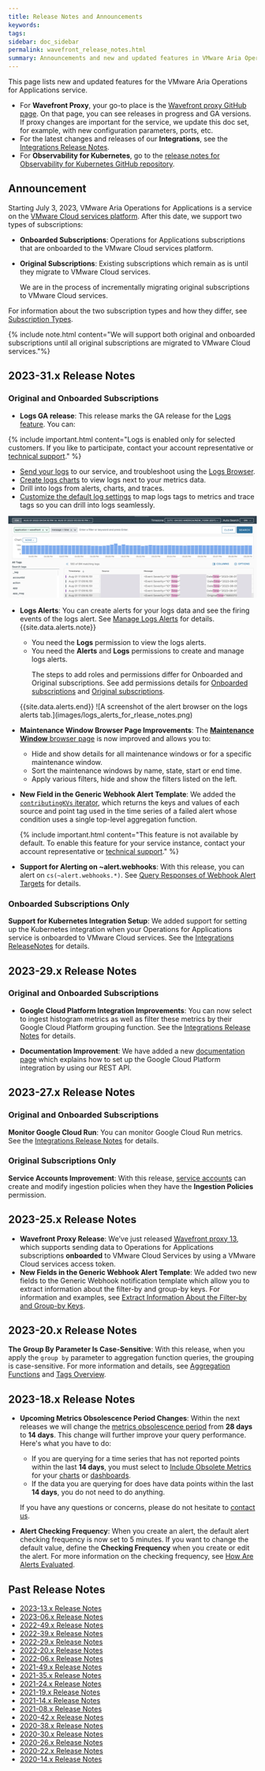 ```yaml
---
title: Release Notes and Announcements
keywords:
tags:
sidebar: doc_sidebar
permalink: wavefront_release_notes.html
summary: Announcements and new and updated features in VMware Aria Operations for Applications (formerly known as Tanzu Observability by Wavefront).
---
```


This page lists new and updated features for the VMware Aria Operations for Applications service.

* For **Wavefront Proxy**, your go-to place is the [Wavefront proxy GitHub page](https://GitHub.com/wavefrontHQ/java/releases). On that page, you can see releases in progress and GA versions. If proxy changes are important for the service, we update this doc set, for example, with new configuration parameters, ports, etc.
* For the latest changes and releases of our **Integrations**, see the [Integrations Release Notes](integrations_new_changed.html).
* For **Observability for Kubernetes**, go to the [release notes for Observability for Kubernetes GitHub repository](https://github.com/wavefrontHQ/observability-for-kubernetes/releases).

## Announcement

Starting July 3, 2023, VMware Aria Operations for Applications is a service on the [VMware Cloud services platform](https://console.cloud.vmware.com/). After this date, we support two types of subscriptions: 

* **Onboarded Subscriptions**: Operations for Applications subscriptions that are onboarded to the VMware Cloud services platform. 
* **Original Subscriptions**: Existing subscriptions which remain as is until they migrate to VMware Cloud services. 
   
   We are in the process of incrementally migrating original subscriptions to VMware Cloud services.

For information about the two subscription types and how they differ, see [Subscription Types](subscriptions-differences.html).
 
{% include note.html content="We will support both original and onboarded subscriptions until all original subscriptions are migrated to VMware Cloud services."%}

## 2023-31.x Release Notes

### Original and Onboarded Subscriptions

* **Logs GA release**: This release marks the GA release for the [Logs feature](logging_overview.html). You can:

{% include important.html content="Logs is enabled only for selected customers. If you like to participate, contact your account representative or [technical support](wavefront_support_feedback.html#support)." %}
  * [Send your logs](logging_send_logs.html) to our service, and troubleshoot using the [Logs Browser](logging_log_browser.html).
  * [Create logs charts](logging_logs_chart.html) to view logs next to your metrics data.
  * Drill into logs from alerts, charts, and traces.
  * [Customize the default log settings](logging_logs_settings.html) to map logs tags to metrics and trace tags so you can drill into logs seamlessly.
  
  ![A screenshot of the logs browser.](images/logs_browser_ga_for_release_notes.png)

* **Logs Alerts**: You can create alerts for your logs data and see the firing events of the logs alert. See [Manage Logs Alerts](logging_log_alerts.html) for details.
  {{site.data.alerts.note}}
  <ul>
      <li>
          You need the <b>Logs</b> permission to view the logs alerts.
      </li>
      <li>
          You need the <b>Alerts</b> and <b>Logs</b> permissions to create and manage logs alerts.
      </li>
      <p>The steps to add roles and permissions differ for Onboarded and Original subscriptions. See add permissions details for <a href="csp_users_roles.html#create-edit-or-delete-a-custom-role">Onboarded subscriptions</a> and <a href="users_roles.html">Original subscriptions</a>.</p>
  </ul>
  {{site.data.alerts.end}}
  ![A screenshot of the alert browser on the logs alerts tab.](images/logs_alerts_for_rlease_notes.png)

* **Maintenance Window Browser Page Improvements**: The [**Maintenance Window** browser page](maintenance_windows_managing.html#maintenance-windows) is now improved and allows you to:

    * Hide and show details for all maintenance windows or for a specific maintenance window.
    * Sort the maintenance windows by name, state, start or end time.
    * Apply various filters, hide and show the filters listed on the left.

* **New Field in the Generic Webhook Alert Template**: We added the [`contributingKVs` iterator](alert_target_customizing.html#list-all-sources-and-point-tags-of-an-aggregation-alerts-time-series), which returns the keys and values of each source and point tag used in the time series of a failed alert whose condition uses a single top-level aggregation function.

  {% include important.html content="This feature is not available by default. To enable this feature for your service instance, contact your account representative or [technical support](wavefront_support_feedback.html#support)." %}

* **Support for Alerting on ~alert.webhooks**: With this release, you can alert on `cs(~alert.webhooks.*)`. See [Query Responses of Webhook Alert Targets](webhooks_alert_notification.html#query-responses-of-webhook-alert-targets) for details.

### Onboarded Subscriptions Only

**Support for Kubernetes Integration Setup**: We added support for setting up the Kubernetes integration when your Operations for Applications service is onboarded to VMware Cloud services. See the [Integrations ReleaseNotes](integrations_new_changed.html#august-2023) for details.

## 2023-29.x Release Notes

### Original and Onboarded Subscriptions

*  **Google Cloud Platform Integration Improvements**: You can now select to ingest histogram metrics as well as filter these metrics by their Google Cloud Platform grouping function. See the [Integrations Release Notes](integrations_new_changed.html#july-2023) for details.

* **Documentation Improvement**: We have added a new [documentation page](integrations_gcp_api.html) which explains how to set up the Google Cloud Platform integration by using our REST API.

## 2023-27.x Release Notes

### Original and Onboarded Subscriptions

**Monitor Google Cloud Run**: You can monitor Google Cloud Run metrics. See the [Integrations Release Notes](integrations_new_changed.html#july-2023) for details.

### Original Subscriptions Only

**Service Accounts Improvement**: With this release, [service accounts](service-accounts.html) can create and modify ingestion policies when they have the **Ingestion Policies** permission. 

## 2023-25.x Release Notes

* **Wavefront Proxy Release**: We’ve just released [Wavefront proxy 13](https://github.com/wavefrontHQ/wavefront-proxy/releases), which supports sending data to Operations for Applications subscriptions **onboarded** to VMware Cloud Services by using a VMware Cloud services access token.
* **New Fields in the Generic Webhook Alert Template**: We added two new fields to the Generic Webhook notification template which allow you to extract information about the filter-by and group-by keys. For information and examples, see [Extract Information About the Filter-by and Group-by Keys](alert_target_customizing.html#extract-information-about-the-filter-by-and-group-by-keys).

## 2023-20.x Release Notes

**The Group By Parameter Is Case-Sensitive**: With this release, when you apply the `group by` parameter to aggregation function queries, the grouping is case-sensitive. For more information and details, see [Aggregation Functions](query_language_reference.html#aggregation-functions) and [Tags Overview](tags_overview.html#tags-basics).

## 2023-18.x Release Notes

* **Upcoming Metrics Obsolescence Period Changes**: Within the next releases we will change the [metrics obsolescence period](https://docs.wavefront.com/metrics_managing.html#obsolete-metrics) from **28 days** to **14 days**. This change will further improve your query performance. Here's what you have to do: 
  * If you are querying for a time series that has not reported points within the last **14 days**, you must select to [Include Obsolete Metrics](https://docs.wavefront.com/metrics_managing.html#obsolete-metrics) for your [charts](https://docs.wavefront.com/ui_charts.html#include-metrics-that-stopped-reporting) or [dashboards](https://docs.wavefront.com/ui_dashboards.html#set-dashboard-display-preferences-and-settings). 
  * If the data you are querying for does have data points within the last **14 days**, you do not need to do anything.

  If you have any questions or concerns, please do not hesitate to [contact us](mailto:support@wavefront.com).

* **Alert Checking Frequency**: When you create an alert, the default alert checking frequency is now set to 5 minutes. If you want to change the default value, define the **Checking Frequency** when you create or edit the alert. For more information on the checking frequency, see [How Are Alerts Evaluated](alerts.html#how-are-alerts-evaluated).




## Past Release Notes
- [2023-13.x Release Notes](2023-13.x_release_notes.html)
- [2023-06.x Release Notes](2023-06.x_release_notes.html)
- [2022-49.x Release Notes](2022-49.x_release_notes.html)
- [2022-39.x Release Notes](2022-39.x_release_notes.html)
- [2022-29.x Release Notes](2022-29.x_release_notes.html)
- [2022-20.x Release Notes](2022-20.x_release_notes.html)
- [2022-06.x Release Notes](2022-06.x_release_notes.html)
- [2021-49.x Release Notes](2021.49.x_release_notes.html)
- [2021-35.x Release Notes](2021.35.x_release_notes.html)
- [2021-24.x Release Notes](2021.24.x_release_notes.html)
- [2021-19.x Release Notes](2021.19.x_release_notes.html)
- [2021-14.x Release Notes](2021.14.x_release_notes.html)
- [2021-08.x Release Notes](2021.08.x_release_notes.html)
- [2020-42.x Release Notes](2020.42.x_release_notes.html)
- [2020-38.x Release Notes](2020.38.x_release_notes.html)
- [2020-30.x Release Notes](2020.30.x_release_notes.html)
- [2020-26.x Release Notes](2020.26.x_release_notes.html)
- [2020-22.x Release Notes](2020.22.x_release_notes.html)
- [2020-14.x Release Notes](2020.14.x_release_notes.html)
